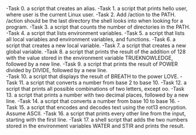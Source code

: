 -Task 0. a script that creates an alias.
-Task 1. a script that prints hello user, where user is the current Linux user.
-Task 2. Add /action to the PATH. /action should be the last directory the shell looks into when looking for a program.
-Task 3. a script that counts the number of directories in the PATH.
-Task 4. a script that lists environment variables.
-Task 5. a script that lists all local variables and environment variables, and functions.
-Task 6. a script that creates a new local variable.
-Task 7. a script that creates a new global variable.
-Task 8. a script that prints the result of the addition of 128 with the value stored in the environment variable TRUEKNOWLEDGE, followed by a new line.
-Task 9. a script that prints the result of POWER divided by DIVIDE, followed by a new line.  
-Task 10. a script that displays the result of BREATH to the power LOVE.
-Task 11. a script that converts a number from base 2 to base 10.
-Task 12. a script that prints all possible combinations of two letters, except oo.
-Task 13. a script that prints a number with two decimal places, followed by a new line.
-Task 14. a script that converts a number from base 10 to base 16.
-Task 15. a script that encodes and decodes text using the rot13 encryption. Assume ASCII.
-Task 16. a script that prints every other line from the input, starting with the first line.
-Task 17. a shell script that adds the two numbers stored in the environment variables WATER and STIR and prints the result.
